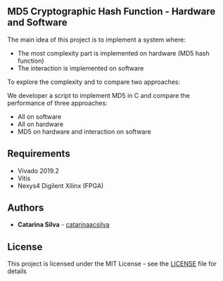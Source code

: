##  MD5 Cryptographic Hash Function - Hardware and Software

The main idea of this project is to implement a system where:

- The most complexity part is implemented on hardware (MD5 hash function)
- The interaction is implemented on software

To explore the complexity and to compare two approaches:

We developer a script to implement MD5 in C and compare the performance of three approaches:

- All on software
- All on hardware
- MD5 on hardware and interaction on software


## Requirements

- Vivado 2019.2
- Vitis 
- Nexys4 Digilent Xilinx (FPGA)



## Authors

* **Catarina Silva** - [catarinaacsilva](https://github.com/catarinaacsilva)

## License

This project is licensed under the MIT License - see the [LICENSE](LICENSE) file for details